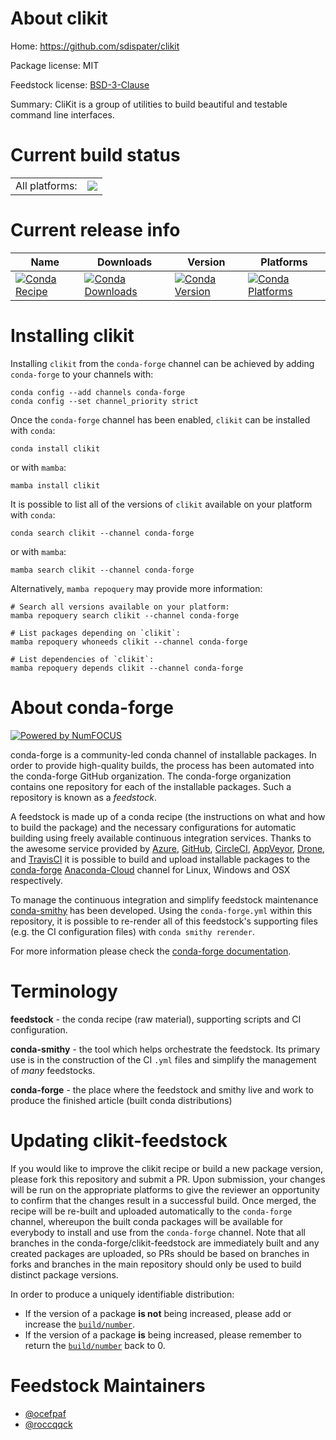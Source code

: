 About clikit
============

Home: https://github.com/sdispater/clikit

Package license: MIT

Feedstock license: [BSD-3-Clause](https://github.com/conda-forge/clikit-feedstock/blob/main/LICENSE.txt)

Summary: CliKit is a group of utilities to build beautiful and testable command line interfaces.

Current build status
====================


<table><tr><td>All platforms:</td>
    <td>
      <a href="https://dev.azure.com/conda-forge/feedstock-builds/_build/latest?definitionId=8299&branchName=main">
        <img src="https://dev.azure.com/conda-forge/feedstock-builds/_apis/build/status/clikit-feedstock?branchName=main">
      </a>
    </td>
  </tr>
</table>

Current release info
====================

| Name | Downloads | Version | Platforms |
| --- | --- | --- | --- |
| [![Conda Recipe](https://img.shields.io/badge/recipe-clikit-green.svg)](https://anaconda.org/conda-forge/clikit) | [![Conda Downloads](https://img.shields.io/conda/dn/conda-forge/clikit.svg)](https://anaconda.org/conda-forge/clikit) | [![Conda Version](https://img.shields.io/conda/vn/conda-forge/clikit.svg)](https://anaconda.org/conda-forge/clikit) | [![Conda Platforms](https://img.shields.io/conda/pn/conda-forge/clikit.svg)](https://anaconda.org/conda-forge/clikit) |

Installing clikit
=================

Installing `clikit` from the `conda-forge` channel can be achieved by adding `conda-forge` to your channels with:

```
conda config --add channels conda-forge
conda config --set channel_priority strict
```

Once the `conda-forge` channel has been enabled, `clikit` can be installed with `conda`:

```
conda install clikit
```

or with `mamba`:

```
mamba install clikit
```

It is possible to list all of the versions of `clikit` available on your platform with `conda`:

```
conda search clikit --channel conda-forge
```

or with `mamba`:

```
mamba search clikit --channel conda-forge
```

Alternatively, `mamba repoquery` may provide more information:

```
# Search all versions available on your platform:
mamba repoquery search clikit --channel conda-forge

# List packages depending on `clikit`:
mamba repoquery whoneeds clikit --channel conda-forge

# List dependencies of `clikit`:
mamba repoquery depends clikit --channel conda-forge
```


About conda-forge
=================

[![Powered by
NumFOCUS](https://img.shields.io/badge/powered%20by-NumFOCUS-orange.svg?style=flat&colorA=E1523D&colorB=007D8A)](https://numfocus.org)

conda-forge is a community-led conda channel of installable packages.
In order to provide high-quality builds, the process has been automated into the
conda-forge GitHub organization. The conda-forge organization contains one repository
for each of the installable packages. Such a repository is known as a *feedstock*.

A feedstock is made up of a conda recipe (the instructions on what and how to build
the package) and the necessary configurations for automatic building using freely
available continuous integration services. Thanks to the awesome service provided by
[Azure](https://azure.microsoft.com/en-us/services/devops/), [GitHub](https://github.com/),
[CircleCI](https://circleci.com/), [AppVeyor](https://www.appveyor.com/),
[Drone](https://cloud.drone.io/welcome), and [TravisCI](https://travis-ci.com/)
it is possible to build and upload installable packages to the
[conda-forge](https://anaconda.org/conda-forge) [Anaconda-Cloud](https://anaconda.org/)
channel for Linux, Windows and OSX respectively.

To manage the continuous integration and simplify feedstock maintenance
[conda-smithy](https://github.com/conda-forge/conda-smithy) has been developed.
Using the ``conda-forge.yml`` within this repository, it is possible to re-render all of
this feedstock's supporting files (e.g. the CI configuration files) with ``conda smithy rerender``.

For more information please check the [conda-forge documentation](https://conda-forge.org/docs/).

Terminology
===========

**feedstock** - the conda recipe (raw material), supporting scripts and CI configuration.

**conda-smithy** - the tool which helps orchestrate the feedstock.
                   Its primary use is in the construction of the CI ``.yml`` files
                   and simplify the management of *many* feedstocks.

**conda-forge** - the place where the feedstock and smithy live and work to
                  produce the finished article (built conda distributions)


Updating clikit-feedstock
=========================

If you would like to improve the clikit recipe or build a new
package version, please fork this repository and submit a PR. Upon submission,
your changes will be run on the appropriate platforms to give the reviewer an
opportunity to confirm that the changes result in a successful build. Once
merged, the recipe will be re-built and uploaded automatically to the
`conda-forge` channel, whereupon the built conda packages will be available for
everybody to install and use from the `conda-forge` channel.
Note that all branches in the conda-forge/clikit-feedstock are
immediately built and any created packages are uploaded, so PRs should be based
on branches in forks and branches in the main repository should only be used to
build distinct package versions.

In order to produce a uniquely identifiable distribution:
 * If the version of a package **is not** being increased, please add or increase
   the [``build/number``](https://docs.conda.io/projects/conda-build/en/latest/resources/define-metadata.html#build-number-and-string).
 * If the version of a package **is** being increased, please remember to return
   the [``build/number``](https://docs.conda.io/projects/conda-build/en/latest/resources/define-metadata.html#build-number-and-string)
   back to 0.

Feedstock Maintainers
=====================

* [@ocefpaf](https://github.com/ocefpaf/)
* [@roccqqck](https://github.com/roccqqck/)

